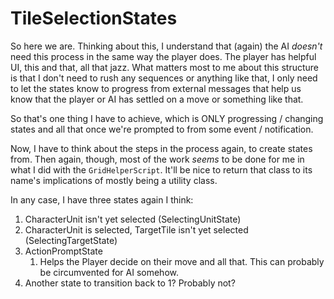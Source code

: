 # TileSelectionStates
So here we are. Thinking about this, I understand that (again) the AI *doesn't* need this process in the same way the player does. The player has helpful UI, this and that, all that jazz. What matters most to me about this structure is that I don't need to rush any sequences or anything like that, I only need to let the states know to progress from external messages that help us know that the player or AI has settled on a move or something like that.

So that's one thing I have to achieve, which is ONLY progressing / changing states and all that once we're prompted to from some event / notification.

Now, I have to think about the steps in the process again, to create states from. Then again, though, most of the work *seems* to be done for me in what I did with the `GridHelperScript`. It'll be nice to return that class to its name's implications of mostly being a utility class.

In any case, I have three states again I think:
1. CharacterUnit isn't yet selected (SelectingUnitState)
2. CharacterUnit is selected, TargetTile isn't yet selected (SelectingTargetState)
3. ActionPromptState
	1. Helps the Player decide on their move and all that. This can probably be circumvented for AI somehow.
4. Another state to transition back to 1? Probably not?